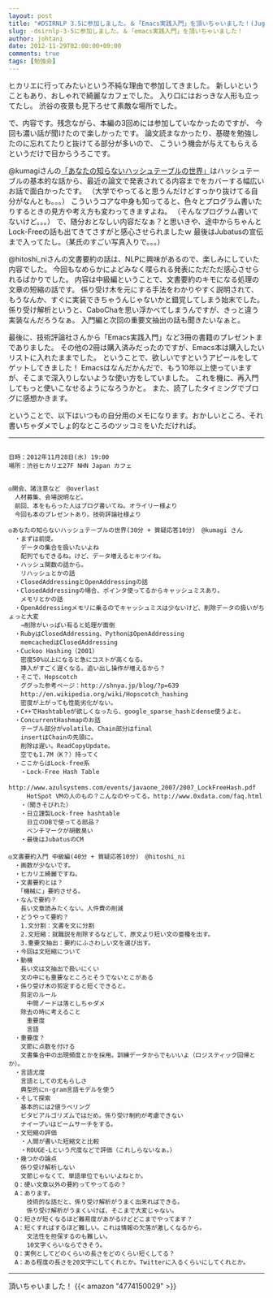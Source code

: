 ```yaml
---
layout: post
title: "#DSIRNLP 3.5に参加しました。＆「Emacs実践入門」を頂いちゃいました！(Jugemより移植)"
slug: -dsirnlp-3-5に参加しました。＆「emacs実践入門」を頂いちゃいました！
author: johtani
date: 2012-11-29T02:00:00+09:00
comments: true
tags: [勉強会]
---
```

ヒカリエに行ってみたいという不純な理由で参加してきました。
新しいということもあり、おしゃれで綺麗なカフェでした。
入り口にはおっきな人形も立ってたし。
渋谷の夜景も見下ろせて素敵な場所でした。

で、内容です。残念ながら、本編の3回めには参加していなかったのですが、
今回も濃い話が聞けたので楽しかったです。
論文読まなかったり、基礎を勉強したのに忘れてたりと抜けてる部分が多いので、
こういう機会が与えてもらえるというだけで目からうろこです。

@kumagiさんの[「あなたの知らないハッシュテーブルの世界」](http://www.slideboom.com/presentations/655201/あなたの知らないハッシュテーブルの世界)はハッシュテーブルの基本的な話から、最近の論文で発表されてる内容までをカバーする幅広いお話で面白かったです。
（大学でやってると思うんだけどすっかり抜けてる自分がなんとも。。。）
こういうコアな中身も知ってると、色々とプログラム書いたりするときの見方や考え方も変わってきますよね。
（そんなプログラム書いてないけど。。。）
で、随分おとなしい内容だなぁ？と思いきや、途中からちゃんとLock-Freeの話も出てきてさすがと感心させられましたｗ
最後はJubatusの宣伝まで入ってたし。（某氏のすごい写真入りで。。。）

@hitoshi_niさんの文書要約の話は、NLPに興味があるので、楽しみにしていた内容でした。
今回もなめらかによどみなく喋られる発表にただただ感心させられるばかりでした。
内容は中級編ということで、文書要約のキモになる処理の文章の短縮の話です。
係り受け木を元にする手法をわかりやすく説明されて、もうなんか、すぐに実装できちゃうんじゃないかと錯覚してしまう始末でした。
係り受け解析というと、CaboChaを思い浮かべてしまうんですが、きっと違う実装なんだろうなぁ。
入門編と次回の重要文抽出の話も聞きたいなぁと。

最後に、技術評論社さんから「Emacs実践入門」など3冊の書籍のプレゼントまでありました。
その他の2冊は購入済みだったのですが、Emacs本は購入したいリストに入れたままでした。
ということで、欲しいですというアピールをしてゲットしてきました！
Emacsはなんだかんだで、もう10年以上使っていますが、そこまで深入りしないような使い方をしていました。
これを機に、再入門してもっと使いこなせるようになろうかと。
また、読了したタイミングでブログに感想かきます。


ということで、以下はいつもの自分用のメモになります。おかしいところ、それ書いちゃダメでしょ的なところのツッコミをいただければ。
___

```

日時：2012年11月28日(水) 19:00
場所：渋谷ヒカリエ27F NHN Japan カフェ


◎開会、諸注意など　@overlast
　人材募集、会場説明など。
　前回、本をもらった人はブログ書いてね。オライリー様より
　今回も本のプレゼントあり。技術評論社様より

◎あなたの知らないハッシュテーブルの世界(30分 + 質疑応答10分)　@kumagi さん
　・まずは前提。
　　データの集合を扱いたいよね
　　配列でもできるね。けど、データ増えるとキツイね。
　・ハッシュ関数の話から。
　　リハッシュとかの話
　・ClosedAddressingとOpenAddressingの話
　・ClosedAddressingの場合、ポインタ使ってるからキャッシュミスあり。
　　メモリとかの話
　・OpenAddressingメモリに乗るのでキャッシュミスは少ないけど、削除データの扱いがちょっと大変
　　→削除がいっぱい有ると処理が面倒
　・RubyはClosedAddressing、PythonはOpenAddressing
　　memcachedはClosedAddressing
　・Cuckoo Hashing（2001）
　　密度50%以上になると急にコストが高くなる。
　　挿入がすごく遅くなる。追い出し操作が増えるから？
　・そこで、Hopscotch
　　ググった参考ページ：http://shnya.jp/blog/?p=639
　　http://en.wikipedia.org/wiki/Hopscotch_hashing
　　密度が上がっても性能劣化がない。
　・C++でHashtableが欲しくなったら、google_sparse_hashとdense使うよと。
　・ConcurrentHashmapのお話
　　テーブル部分がvolatile、Chain部分はfinal
　　insertはChainの先頭に。
　　削除は遅い。ReadCopyUpdate。
　　空でも1.7M（K？）持ってく
　・ここからはLock-free系
　　・Lock-Free Hash Table
　　　http://www.azulsystems.com/events/javaone_2007/2007_LockFreeHash.pdf
　　　HotSpot VMの人のもの？こんなのやってる。http://www.0xdata.com/faq.html
　　・（聞きそびれた）
　　・日立謹製Lock-free hashtable
　　　日立のDBで使ってる部品？
　　　ベンチマークが胡散臭い
　　・最後はJubatusのCM
　
◎文書要約入門 中級編(40分 + 質疑応答10分)　@hitoshi_ni
　・画数が少ないです。
　・ヒカリエ綺麗ですね。
　・文書要約とは？
　　「機械に」要約させる。
　・なんで要約？
　　長い文章読みたくない。人件費の削減
　・どうやって要約？
　　1.文分割：文書を文に分割
　　2.文短縮：就職説を削除するなどして、原文より短い文の亜種を出す。
　　3.重要文抽出：要約にふさわしい文を選び出す。
　・今回は文短縮について
　・動機
　　長い文は文抽出で扱いにくい
　　文の中にも重要なところとそうでないとこがある
　・係り受け木の剪定すると短くできると。
　　剪定のルール
　　　中間ノードは落としちゃダメ
　　除去の時に考えること
　　　重要度
　　　言語
　・重要度？
　　文節に点数を付ける
　　文書集合中の出現頻度とかを採用。訓練データからでもいいよ（ロジスティック回帰とか）。
　・言語尤度
　　言語としての尤もらしさ
　　典型的にn-gram言語モデルを使う
　・そして探索
　　基本的には2値ラベリング
　　ビタビアルゴリズムではだめ。係り受け制約が考慮できない
　　ナイーブいはビームサーチをする。
　・文短縮の評価
　　・人間が書いた短縮文と比較
　　・ROUGE-Lという尺度などで評価（これしらないなぁ。）
　・幾つかの論点
　　係り受け解析しない
　　文節じゃなくて、単語単位でもいいよねとか。
　Q：硬い文章以外の要約ってやってるの？
　A：あります。
　　　技術的な話だと、係り受け解析がうまく出来ればできる。
　　　係り受け解析がうまくいけば、そこまで大変じゃない。
　Q：短さが短くなるほど難易度があがるけどどこまでやってます？
　A：短くすればするほど難しい。これは情報の欠落が激しくなるから。
　　　文法性を担保するのも難しい。
　　　10文字くらいならできそう。
　Q：実例としてどのくらいの長さをどのくらい短くしてる？
　A：ある程度の長さを20文字にしてくれとか。Twitterに入るくらいにしてくれとか。
```

___
頂いちゃいました！
{{< amazon "4774150029" >}}
